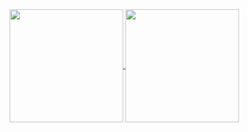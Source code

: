 
<a href="https://github.com/anuraghazra/github-readme-stats">
  <img height=200 align="center" src="https://github-readme-stats.vercel.app/api?username=abcnull&theme=merko&show_icons=true&rank_icon=percentile&locale=cn" />
</a>
<a href="https://github.com/anuraghazra/convoychat">
  <img height=200 align="center" src="https://github-readme-stats.vercel.app/api/top-langs/?username=abcnull&theme=merko&locale=cn&langs_count=20&layout=compact&hide=html,css" />
</a>


